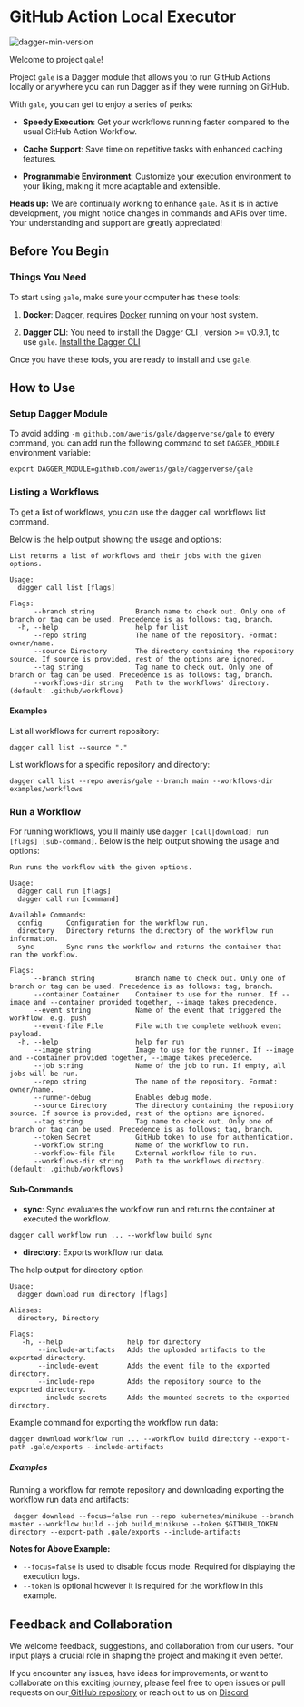 # GitHub Action Local Executor

![dagger-min-version](https://img.shields.io/badge/dagger%20version-v0.9.3-green)

Welcome to project `gale`!

Project `gale` is a Dagger module that allows you to run GitHub Actions locally or anywhere you can run Dagger as if 
they were running on GitHub.

With `gale`, you can get to enjoy a series of perks:

- **Speedy Execution**: Get your workflows running faster compared to the usual GitHub Action Workflow.

- **Cache Support**: Save time on repetitive tasks with enhanced caching features.

- **Programmable Environment**: Customize your execution environment to your liking, making it more adaptable and extensible.

**Heads up:** We are continually working to enhance `gale`. As it is in active development, you might notice changes in 
commands and APIs over time. Your understanding and support are greatly appreciated!

## Before You Begin

### Things You Need

To start using `gale`, make sure your computer has these tools:

1. **Docker**: Dagger, requires [Docker](https://www.docker.com/) running on your host system.

2. **Dagger CLI**: You need to install the Dagger CLI , version >= v0.9.1, to use `gale`. [Install the Dagger CLI](https://docs.dagger.io/quickstart/729236/cli)

Once you have these tools, you are ready to install and use `gale`.

## How to Use

### Setup Dagger Module

To avoid adding `-m github.com/aweris/gale/daggerverse/gale` to every command, you can add run the following command to
set `DAGGER_MODULE` environment variable:

```shell
export DAGGER_MODULE=github.com/aweris/gale/daggerverse/gale
```

### Listing a Workflows

To get a list of workflows, you can use the dagger call workflows list command.

Below is the help output showing the usage and options:

```shell
List returns a list of workflows and their jobs with the given options.

Usage:
  dagger call list [flags]

Flags:
      --branch string          Branch name to check out. Only one of branch or tag can be used. Precedence is as follows: tag, branch.
  -h, --help                   help for list
      --repo string            The name of the repository. Format: owner/name.
      --source Directory       The directory containing the repository source. If source is provided, rest of the options are ignored.
      --tag string             Tag name to check out. Only one of branch or tag can be used. Precedence is as follows: tag, branch.
      --workflows-dir string   Path to the workflows' directory. (default: .github/workflows)
```

#### Examples

List all workflows for current repository:

```shell
dagger call list --source "."
```

List workflows for a specific repository and directory:

```shell
dagger call list --repo aweris/gale --branch main --workflows-dir examples/workflows
```

### Run a Workflow

For running workflows, you'll mainly use `dagger [call|download] run [flags] [sub-command]`. Below is
the help output showing the usage and options:

```shell
Run runs the workflow with the given options.

Usage:
  dagger call run [flags]
  dagger call run [command]

Available Commands:
  config      Configuration for the workflow run.
  directory   Directory returns the directory of the workflow run information.
  sync        Sync runs the workflow and returns the container that ran the workflow.

Flags:
      --branch string          Branch name to check out. Only one of branch or tag can be used. Precedence is as follows: tag, branch.
      --container Container    Container to use for the runner. If --image and --container provided together, --image takes precedence.
      --event string           Name of the event that triggered the workflow. e.g. push
      --event-file File        File with the complete webhook event payload.
  -h, --help                   help for run
      --image string           Image to use for the runner. If --image and --container provided together, --image takes precedence.
      --job string             Name of the job to run. If empty, all jobs will be run.
      --repo string            The name of the repository. Format: owner/name.
      --runner-debug           Enables debug mode.
      --source Directory       The directory containing the repository source. If source is provided, rest of the options are ignored.
      --tag string             Tag name to check out. Only one of branch or tag can be used. Precedence is as follows: tag, branch.
      --token Secret           GitHub token to use for authentication.
      --workflow string        Name of the workflow to run.
      --workflow-file File     External workflow file to run.
      --workflows-dir string   Path to the workflows directory. (default: .github/workflows)
```

#### Sub-Commands

- **sync**: Sync evaluates the workflow run and returns the container at executed the workflow.

```shell
dagger call workflow run ... --workflow build sync
```

- **directory**: Exports workflow run data.

The help output for directory option
```shell
Usage:
  dagger download run directory [flags]

Aliases:
  directory, Directory

Flags:
   -h, --help                help for directory
       --include-artifacts   Adds the uploaded artifacts to the exported directory.
       --include-event       Adds the event file to the exported directory.
       --include-repo        Adds the repository source to the exported directory.
       --include-secrets     Adds the mounted secrets to the exported directory.
```

Example command for exporting the workflow run data:
```shell
dagger download workflow run ... --workflow build directory --export-path .gale/exports --include-artifacts
```

##### Examples

Running a workflow for remote repository and downloading exporting the workflow run data and artifacts:

```shell
 dagger download --focus=false run --repo kubernetes/minikube --branch master --workflow build --job build_minikube --token $GITHUB_TOKEN directory --export-path .gale/exports --include-artifacts
```

**Notes for Above Example:**
- `--focus=false` is used to disable focus mode. Required for displaying the execution logs.
- `--token` is optional however it is required for the workflow in this example.

## Feedback and Collaboration

We welcome feedback, suggestions, and collaboration from our users. Your input plays a crucial role in shaping the project and making it even better.

If you encounter any issues, have ideas for improvements, or want to collaborate on this exciting journey, please  feel free to open issues or pull requests on our[ GitHub repository](https://github.com/aweris/gale) or reach out to us on [Discord](https://discord.com/channels/707636530424053791/1117139064274034809)